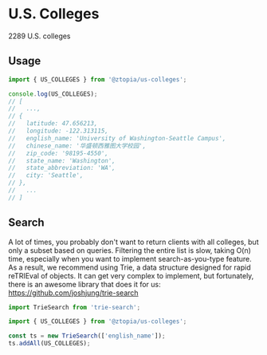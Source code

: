 # U.S. Colleges

2289 U.S. colleges

## Usage

```js
import { US_COLLEGES } from '@ztopia/us-colleges';

console.log(US_COLLEGES);
// [
//   ...,
// {
//   latitude: 47.656213,
//   longitude: -122.313115,
//   english_name: 'University of Washington-Seattle Campus',
//   chinese_name: '华盛顿西雅图大学校园',
//   zip_code: '98195-4550',
//   state_name: 'Washington',
//   state_abbreviation: 'WA',
//   city: 'Seattle',
// },
//   ...
// ]
```

## Search

A lot of times, you probably don't want to return clients with all colleges,
but only a subset based on queries. Filtering the entire list is slow,
taking O(n) time, especially when you want to implement search-as-you-type feature.
As a result, we recommend using Trie, a data structure designed for rapid reTRIEval of objects.
It can get very complex to implement, but fortunately, there is an awesome library
that does it for us: https://github.com/joshjung/trie-search

```js
import TrieSearch from 'trie-search';

import { US_COLLEGES } from '@ztopia/us-colleges';

const ts = new TrieSearch(['english_name']);
ts.addAll(US_COLLEGES);
```
